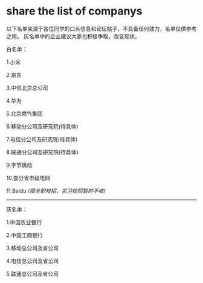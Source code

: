 # share the list of companys
以下名单来源于各位同学的口头信息和论坛帖子，不具备任何效力，名单仅供参考之用。
灰名单中的企业建议大家也积极争取，改变现状。

白名单：

1.小米

2.京东

3.中信北京总公司

4.华为

5.北京燃气集团

6.移动分公司及研究院(待具体)

7.电信分公司及研究院(待具体)

8.联通分公司及研究院(待具体)

9.字节跳动

10.部分省市级电网

11.Baidu /*限全职校招，实习校招暂时不收*/

-----------------

灰名单：

1.中国农业银行

2.中国工商银行

3.移动总公司及省公司

4.电信总公司及省公司

5.联通总公司及省公司
